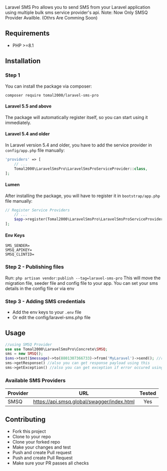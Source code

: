 Laravel SMS Pro allows you to send SMS from your Laravel application using multiple bulk sms service provider's api.
Note: Now Only SMSQ Provider Availble. (Othrs Are Comming Soon)


## Requirements
- PHP >=8.1

## Installation

### Step 1
You can install the package via composer:
```shell
composer require tomal2000/laravel-sms-pro
```
#### Laravel 5.5 and above
The package will automatically register itself, so you can start using it immediately.
#### Laravel 5.4 and older
In Laravel version 5.4 and older, you have to add the service provider in `config/app.php` file manually:
```php
'providers' => [
    // ...
    Tomal2000\LaravelSmsPro\LaravelSmsProServiceProvider::class,
];
```
#### Lumen
After installing the package, you will have to register it in `bootstrap/app.php` file manually:
```php
// Register Service Providers
    // ...
    $app->register(Tomal2000\LaravelSmsPro\LaravelSmsProServiceProvider::class);
];
```
#### Env Keys
```dotenv
SMS_SENDER=
SMSQ_APIKEY=
SMSQ_CLINTID=
```
### Step 2 - Publishing files
Run:
`php artisan vendor:publish --tag=laravel-sms-pro`
This will move the migration file, seeder file and config file to your app. You can set your sms details in the config file or via env

### Step 3 - Adding SMS credentials
- Add the env keys to your `.env` file
- Or edit the config/laravel-sms.php file

## Usage
```php
//using SMSQ Provider
use use Tomal2000\LaravelSmsPro\Concrete\SMSQ;
sms = new SMSQ();
$sms->text($message)->to(8801307366733)->from('MyLaravel')->send(); //return true/false for success/failed
sms->getResponse() //also you can get response payload using this
sms->getException() //also you can get exception if error occured using this,exceptions will be logged in your laravel log file
```

### Available SMS Providers
|Provider|URL|Tested|
|:--------- | :-----------------: | :------: |
|SMSQ|https://api.smsq.global/swagger/index.html|Yes|

## Contributing
- Fork this project
- Clone to your repo
- Clone your forked repo
- Make your changes and test
- Push and create Pull request
- Push and create Pull Request
- Make sure your PR passes all checks
